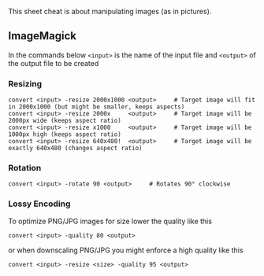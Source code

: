 This sheet cheat is about manipulating images (as in pictures).

## ImageMagick

In the commands below `<input>` is the name of the input file and `<output>` of the output file to be created

### Resizing

    convert <input> -resize 2000x1000 <output>     # Target image will fit in 2000x1000 (but might be smaller, keeps aspects)
    convert <input> -resize 2000x     <output>     # Target image will be 2000px wide (keeps aspect ratio)
    convert <input> -resize x1000     <output>     # Target image will be 1000px high (keeps aspect ratio)
    convert <input> -resize 640x480!  <output>     # Target image will be exactly 640x480 (changes aspect ratio)

### Rotation

    convert <input> -rotate 90 <output>     # Rotates 90° clockwise
    
### Lossy Encoding

To optimize PNG/JPG images for size lower the quality like this

    convert <input> -quality 80 <output>

or when downscaling PNG/JPG you might enforce a high quality like this

    convert <input> -resize <size> -quality 95 <output>
    
